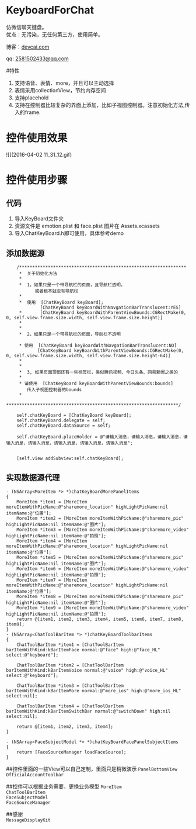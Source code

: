 # KeyboardForChat
仿微信聊天键盘。  
优点：无污染，无任何第三方，使用简单。

博客：[devcai.com](http://devcai.com)  

  qq: 2581502433@qq.com
  
#特性
1. 支持语音、表情、more，并且可以主动选择
2. 表情采用collectionView，节约内存空间
3. 支持placehold
4. 支持在控制器比较复杂的界面上添加，比如子视图控制器。注意初始化方法,传入的frame.

# 控件使用效果
![](2016-04-02 11_31_12.gif)

# 控件使用步骤

## 代码
1. 导入KeyBoard文件夹  
2. 资源文件是 emotion.plist 和 face.plist 图片在 Assets.xcassets
3. 导入ChatKeyBoard.h即可使用，具体参考demo

## 添加数据源
```objc
    /****************************************************************
     *  关于初始化方法
     *
     *  1，如果只是一个带导航栏的页面，且导航栏透明。
           或者根本就没有导航栏
     *
     *  使用  [ChatKeyBoard keyBoard]; 
             [ChatKeyBoard keyBoardWithNavgationBarTranslucent:YES]
     *       [ChatKeyBoard keyBoardWithParentViewBounds:CGRectMake(0, 0, self.view.frame.size.width, self.view.frame.size.height)]
     *
     *
     *  2，如果只是一个带导航栏的页面，导航栏不透明
     
     * 使用  [ChatKeyBoard keyBoardWithNavgationBarTranslucent:NO]
            [ChatKeyBoard keyBoardWithParentViewBounds:CGRectMake(0, 0, self.view.frame.size.width, self.view.frame.size.height-64)]
     *
     *
     *  3, 如果页面顶部还有一些标签栏，类似腾讯视频、今日头条、网易新闻之类的
     *
     * 请使用  [ChatKeyBoard keyBoardWithParentViewBounds:bounds]
        传入子视图控制器的bounds
     *
     ******************************************************************/

    self.chatKeyBoard = [ChatKeyBoard keyBoard];
    self.chatKeyBoard.delegate = self;
    self.chatKeyBoard.dataSource = self;
    
    self.chatKeyBoard.placeHolder = @"请输入消息，请输入消息，请输入消息，请输入消息，请输入消息，请输入消息，请输入消息，请输入消息";
    
    
    [self.view addSubview:self.chatKeyBoard];
```

## 实现数据源代理
```objc
- (NSArray<MoreItem *> *)chatKeyBoardMorePanelItems
{
    MoreItem *item1 = [MoreItem moreItemWithPicName:@"sharemore_location" highLightPicName:nil itemName:@"位置"];
    MoreItem *item2 = [MoreItem moreItemWithPicName:@"sharemore_pic" highLightPicName:nil itemName:@"图片"];
    MoreItem *item3 = [MoreItem moreItemWithPicName:@"sharemore_video" highLightPicName:nil itemName:@"拍照"];
    MoreItem *item4 = [MoreItem moreItemWithPicName:@"sharemore_location" highLightPicName:nil itemName:@"位置"];
    MoreItem *item5 = [MoreItem moreItemWithPicName:@"sharemore_pic" highLightPicName:nil itemName:@"图片"];
    MoreItem *item6 = [MoreItem moreItemWithPicName:@"sharemore_video" highLightPicName:nil itemName:@"拍照"];
    MoreItem *item7 = [MoreItem moreItemWithPicName:@"sharemore_location" highLightPicName:nil itemName:@"位置"];
    MoreItem *item8 = [MoreItem moreItemWithPicName:@"sharemore_pic" highLightPicName:nil itemName:@"图片"];
    MoreItem *item9 = [MoreItem moreItemWithPicName:@"sharemore_video" highLightPicName:nil itemName:@"拍照"];
    return @[item1, item2, item3, item4, item5, item6, item7, item8, item9];
}
- (NSArray<ChatToolBarItem *> *)chatKeyBoardToolbarItems
{
    ChatToolBarItem *item1 = [ChatToolBarItem barItemWithKind:kBarItemFace normal:@"face" high:@"face_HL" select:@"keyboard"];
    
    ChatToolBarItem *item2 = [ChatToolBarItem barItemWithKind:kBarItemVoice normal:@"voice" high:@"voice_HL" select:@"keyboard"];
    
    ChatToolBarItem *item3 = [ChatToolBarItem barItemWithKind:kBarItemMore normal:@"more_ios" high:@"more_ios_HL" select:nil];
    
    ChatToolBarItem *item4 = [ChatToolBarItem barItemWithKind:kBarItemSwitchBar normal:@"switchDown" high:nil select:nil];
    
    return @[item1, item2, item3, item4];
}

- (NSArray<FaceSubjectModel *> *)chatKeyBoardFacePanelSubjectItems
{
    return [FaceSourceManager loadFaceSource];
}
```

##控件里面的一些View可以自己定制，里面只是稍微演示
`PanelBottomView`
`OfficialAccountToolbar`

##控件可以根据业务需要，更换业务模型
`MoreItem`  
`ChatToolBarItem`  
`FaceSubjectModel`   
`FaceSourceManager`   

##感谢  
`MessageDisplayKit`

